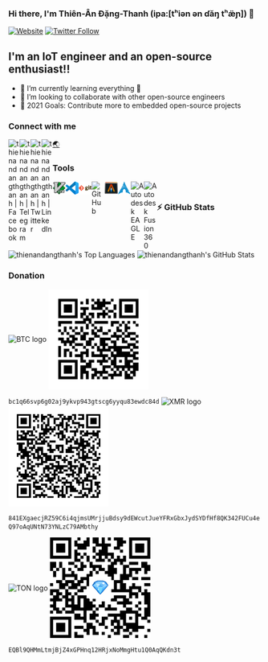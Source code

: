 ### Hi there, I'm Thiên-Ân Đặng-Thanh (ipa:[tʰiən ən ɗăŋ tʰæ̈ɲ]) 👋

[![Website](https://img.shields.io/website?label=thienandangthanh.com&style=for-the-badge&url=https%3A%2F%2Fthienandangthanh.com)][website]
[![Twitter Follow](https://img.shields.io/twitter/follow/TADT1909?color=1DA1F2&logo=twitter&style=for-the-badge)](https://twitter.com/intent/follow?original_referer=https%3A%2F%2Fgithub.com%2Fthienandangthanh&screen_name=TADT1909)

## I'm an IoT engineer and an open-source enthusiast!!

- 🌱 I’m currently learning everything 🤣
- 👯 I’m looking to collaborate with other open-source engineers
- 🥅 2021 Goals: Contribute more to embedded open-source projects

### Connect with me

[🌏][website]
[<img align="left" alt="thienandangthanh | Facebook" width="22px" src="https://facebookbrand.com/wp-content/uploads/2019/04/f_logo_RGB-Hex-Blue_512.png" />][facebook]
[<img align="left" alt="thienandangthanh | Telegram" width="22px" src="https://upload.wikimedia.org/wikipedia/commons/8/82/Telegram_logo.svg" />][telegram]
[<img align="left" alt="thienandangthanh | Twitter" width="22px" src="https://upload.wikimedia.org/wikipedia/en/6/60/Twitter_Logo_as_of_2021.svg" />][twitter]
[<img align="left" alt="thienandangthanh | LinkedIn" width="22px" src="https://content.linkedin.com/content/dam/me/business/en-us/amp/brand-site/v2/bg/LI-Bug.svg.original.svg" />][linkedin]

### Tools

[<img align="left" alt="Vim" width="26px" src="https://raw.githubusercontent.com/github/explore/80688e429a7d4ef2fca1e82350fe8e3517d3494d/topics/vim/vim.png" />][vimTopic]
[<img align="left" alt="Visual Studio Code" width="26px" src="https://raw.githubusercontent.com/github/explore/80688e429a7d4ef2fca1e82350fe8e3517d3494d/topics/visual-studio-code/visual-studio-code.png" />][VSCodeTopic]
[<img align="left" alt="Git" width="26px" src="https://raw.githubusercontent.com/github/explore/80688e429a7d4ef2fca1e82350fe8e3517d3494d/topics/git/git.png" />][gitTopic]
[<img align="left" alt="GitHub" width="26px" src="https://github.githubassets.com/images/modules/logos_page/GitHub-Mark.png" />][GitHubTopic]
[<img align="left" alt="Alacritty" width="26px" src="https://raw.githubusercontent.com/alacritty/alacritty/master/extra/logo/compat/alacritty-term%2Bscanlines.png" />][Alacritty]
[<img align="left" alt="Arch Linux" width="26px" src="https://raw.githubusercontent.com/github/explore/7b8474be525e3f210d3c8d60a32beca4bfc2895b/topics/archlinux/archlinux.png" />][ArchLinux]
[<img align="left" alt="Autodesk EAGLE" width="26px" src="https://yt3.ggpht.com/ytc/AKedOLRs6t9k8adI1DVVHWAI9vMY2DW8PvseQHIU51GoRg=s900-c-k-c0x00ffffff-no-rj" />][EAGLE]
[<img align="left" alt="Autodesk Fusion 360" width="26px" src="https://yt3.ggpht.com/ytc/AKedOLR41GG19WDEXCUQiHM3seqC6td75PjcVWAIECwyzA=s900-c-k-c0x00ffffff-no-rj" />][Fusion]
<br />

### ⚡ GitHub Stats

<img align="center" alt="thienandangthanh's Top Languages" src="https://github-readme-stats.vercel.app/api/top-langs/?username=thienandangthanh&hide=html,css&layout=compact" />
<img align="center" alt="thienandangthanh's GitHub Stats" src="https://github-readme-stats.vercel.app/api?username=thienandangthanh&show_icons=true&hide_border=true&count_private=true" />

### Donation
<img align="center" src="https://upload.wikimedia.org/wikipedia/commons/thumb/9/9a/BTC_Logo.svg/480px-BTC_Logo.svg.png" alt="BTC logo" height="100"/>
<img align="center" src="images/BTC-QR.png" alt="BTC address" height="200"/>

`bc1q66svp6g02aj9ykvp943gtscg6yyqu83ewdc84d`
<img align="center" src="https://www.getmonero.org/press-kit/symbols/monero-symbol-480.png" alt="XMR logo" height="100"/>
<img align="center" src="images/XMR-QR.png" alt="XMR Grams address" height="200"/>

`841EXgaecjRZ59C6i4qjmsUMrjjuBdsy9dEWcutJueYFRxGbxJydSYDfHf8QK342FUCu4eQ97oAqUNtN73YNLzC79AMbthy`

<img align="center" src="https://upload.wikimedia.org/wikipedia/commons/thumb/3/3d/The_open_network_logo.svg/1200px-The_open_network_logo.svg.png" alt="TON logo" height="100"/>
<img align="center" src="images/TON-QR.png" alt="TON Grams address" height="200"/>

`EQBl9QHMmLtmjBjZ4xGPHnq12HRjxNoMmgHtu1Q0AqQKdn3t`

[website]: https://www.thienandangthanh.com
[twitter]: https://twitter.com/TADT1909
[linkedin]: https://linkedin.com/in/thienandangthanh
[facebook]: https://facebook.com/thienandangthanh
[telegram]: https://t.me/thienandangthanh
[vimTopic]: https://github.com/topics/vim
[VSCodeTopic]: https://github.com/topics/visual-studio-code
[gitTopic]: https://github.com/topics/git
[GitHubTopic]: https://github.com/topics/github
[ArchLinux]: https://github.com/topics/archlinux
[Alacritty]: https://github.com/alacritty/alacritty
[EAGLE]: https://www.autodesk.com/products/eagle/overview
[Fusion]: https://www.autodesk.com/products/fusion-360/overview
